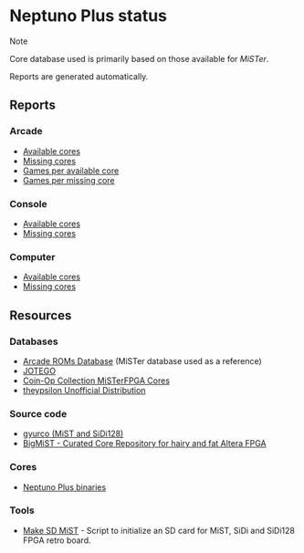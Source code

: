 # Neptuno Plus status

> [!NOTE]
> Core database used is primarily based on those available for *MiSTer*.
>
> Reports are generated automatically.

## Reports

### Arcade

- [Available cores](./arcade/cores-available.md)
- [Missing cores](./arcade/cores-missing.md)
- [Games per available core](./arcade/games-available.md)
- [Games per missing core](./arcade/games-missing.md)

### Console

- [Available cores](./arcade/available-cores.md)
- [Missing cores](./arcade/missing-cores.md)

### Computer

- [Available cores](./arcade/available-cores.md)
- [Missing cores](./arcade/missing-cores.md)

## Resources

### Databases

- [Arcade ROMs Database](https://github.com/zakk4223/ArcadeROMsDB_MiSTer) (MiSTer database used as a reference)
- [JOTEGO](https://github.com/jotego/jtcores_mister)
- [Coin-Op Collection MiSTerFPGA Cores](https://github.com/Coin-OpCollection/Distribution-MiSTerFPGA)
- [theypsilon Unofficial Distribution](https://github.com/theypsilon/Unofficial_Distribution_MiSTer)

### Source code

- [gyurco (MiST and SiDi128)](https://github.com/gyurco/Mist_FPGA)
- [BigMiST - Curated Core Repository for hairy and fat Altera FPGA](https://github.com/BigMist)

### Cores

- [Neptuno Plus binaries](https://github.com/neptunoplus/Binaries)

### Tools

- [Make SD MiST](https://github.com/gcopoix/makeSD_mist) - Script to initialize an SD card for MiST, SiDi and SiDi128 FPGA retro board.

